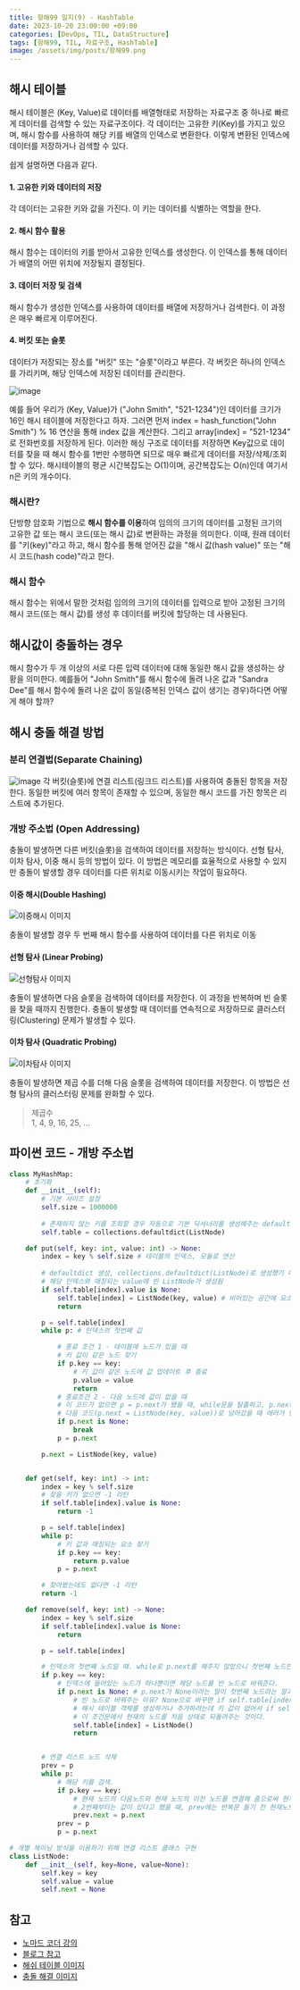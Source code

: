 ```yaml
---
title: 항해99 일지(9) - HashTable
date: 2023-10-20 23:00:00 +09:00
categories: [DevOps, TIL, DataStructure]
tags: [항해99, TIL, 자료구조, HashTable]
image: /assets/img/posts/항해99.png
---
```


## 해시 테이블
해시 테이블은 (Key, Value)로 데이터를 배열형태로 저장하는 자료구조 중 하나로 빠르게 데이터를 검색할 수 있는 자료구조이다. 
각 데이터는 고유한 키(Key)를 가지고 있으며, 해시 함수를 사용하여 해당 키를 배열의 인덱스로 변환한다. 이렇게 변환된 인덱스에 데이터를 저장하거나 검색할 수 있다.     
     
쉽게 설명하면 다음과 같다.     
#### 1. 고유한 키와 데이터의 저장
각 데이터는 고유한 키와 값을 가진다. 이 키는 데이터를 식별하는 역할을 한다.
#### 2. 해시 함수 활용
해시 함수는 데이터의 키를 받아서 고유한 인덱스를 생성한다. 이 인덱스를 통해 데이터가 배열의 어떤 위치에 저장될지 결정된다.
#### 3. 데이터 저장 및 검색
해시 함수가 생성한 인덱스를 사용하여 데이터를 배열에 저장하거나 검색한다. 이 과정은 매우 빠르게 이루어진다.
#### 4. 버킷 또는 슬롯
데이터가 저장되는 장소를 "버킷" 또는 "슬롯"이라고 부른다. 각 버킷은 하나의 인덱스를 가리키며, 해당 인덱스에 저장된 데이터를 관리한다.

![image](https://github.com/honge7694/honge7694.github.io/assets/76715487/6f15c309-e5eb-4fc5-a73c-8dbd71df2de5)

예를 들어 우리가 (Key, Value)가 ("John Smith", "521-1234")인 데이터를 크기가 16인 해시 테이블에 저장한다고 하자. 그러면 먼저 index = hash_function("John Smith") % 16 연산을 통해 index 값을 계산한다. 그리고 array[index] = "521-1234" 로 전화번호를 저장하게 된다.
이러한 해싱 구조로 데이터를 저장하면 Key값으로 데이터를 찾을 때 해시 함수를 1번만 수행하면 되므로 매우 빠르게 데이터를 저장/삭제/조회할 수 있다. 해시테이블의 평균 시간복잡도는 O(1)이며, 공간복잡도는 O(n)인데 여기서 n은 키의 개수이다.    

### 해시란?
단방향 암호화 기법으로 **해시 함수를 이용**하여 임의의 크기의 데이터를 고정된 크기의 고유한 값 또는 해시 코드(또는 해시 값)로 변환하는 과정을 의미한다. 이때, 원래 데이터를 "키(key)"라고 하고, 해시 함수를 통해 얻어진 값을 "해시 값(hash value)" 또는 "해시 코드(hash code)"라고 한다.    

### 해시 함수
 해시 함수는 위에서 말한 것처럼 임의의 크기의 데이터를 입력으로 받아 고정된 크기의 해시 코드(또는 해시 값)를 생성 후 데이터를 버킷에 할당하는 데 사용된다.     
     
## 해시값이 충돌하는 경우
해시 함수가 두 개 이상의 서로 다른 입력 데이터에 대해 동일한 해시 값을 생성하는 상황을 의미한다. 예를들어 "John Smith"를 해시 함수에 돌려 나온 값과 "Sandra Dee"를 해시 함수에 돌려 나온 값이 동일(중복된 인덱스 값이 생기는 경우)하다면 어떻게 해야 할까?   
    
## 해시 충돌 해결 방법

### 분리 연결법(Separate Chaining)
![image](https://github.com/honge7694/honge7694.github.io/assets/76715487/fdb3579b-b8fa-4e41-a0c8-6173b6799fc9)
각 버킷(슬롯)에 연결 리스트(링크드 리스트)를 사용하여 충돌된 항목을 저장한다. 동일한 버킷에 여러 항목이 존재할 수 있으며, 동일한 해시 코드를 가진 항목은 리스트에 추가된다.

### 개방 주소법 (Open Addressing)
충돌이 발생하면 다른 버킷(슬롯)을 검색하여 데이터를 저장하는 방식이다. 선형 탐사, 이차 탐사, 이중 해시 등의 방법이 있다. 이 방법은 메모리를 효율적으로 사용할 수 있지만 충돌이 발생할 경우 데이터를 다른 위치로 이동시키는 작업이 필요하다.

#### 이중 해시(Double Hashing)

![이중해시 이미지](https://github.com/honge7694/honge7694.github.io/assets/76715487/40264fc4-59ab-4fb4-b002-5b5fb7857db1)

충돌이 발생할 경우 두 번째 해시 함수를 사용하여 데이터를 다른 위치로 이동


#### 선형 탐사 (Linear Probing)

![선형탐사 이미지](https://github.com/honge7694/honge7694.github.io/assets/76715487/20f2f678-8ea7-49a9-8791-33ac4509ba77)

충돌이 발생하면 다음 슬롯을 검색하여 데이터를 저장한다. 이 과정을 반복하며 빈 슬롯을 찾을 때까지 진행한다. 충돌이 발생할 때 데이터를 연속적으로 저장하므로 클러스터링(Clustering) 문제가 발생할 수 있다.    
    
#### 이차 탐사 (Quadratic Probing)

![이차탐사 이미지](https://github.com/honge7694/honge7694.github.io/assets/76715487/987a47dd-2760-446a-8a45-ed70a43d2ab6)

충돌이 발생하면 제곱 수를 더해 다음 슬롯을 검색하여 데이터를 저장한다. 이 방법은 선형 탐사의 클러스터링 문제를 완화할 수 있다.     
> 제곱수     
> 1, 4, 9, 16, 25, ...

## 파이썬 코드 - 개방 주소법
```python
class MyHashMap:
    # 초기화
    def __init__(self):
        # 기본 사이즈 설정
        self.size = 1000000
        
        # 존재하지 않는 키를 조회할 경우 자동으로 기본 딕셔너리를 생성해주는 defaultdict 사용 -> 왜?
        self.table = collections.defaultdict(ListNode)

    def put(self, key: int, value: int) -> None:
        index = key % self.size # 테이블의 인덱스, 모듈로 연산
		
        # defaultdict 생성, collections.defaultdict(ListNode)로 생성했기 때문에
        # 해당 인덱스와 매칭되는 value에 빈 ListNode가 생성됨
        if self.table[index].value is None: 
            self.table[index] = ListNode(key, value) # 비어있는 공간에 요소 추가
            return

        p = self.table[index]
        while p: # 인덱스의 첫번째 값

            # 종료 조건 1 - 테이블에 노드가 있을 때
            # 키 값이 같은 노드 찾기
            if p.key == key:
                # 키 값이 같은 노드에 값 업데이트 후 종료
                p.value = value
                return
            # 종료조건 2 - 다음 노드에 값이 없을 때
            # 이 코드가 없으면 p = p.next가 됐을 때, while문을 탈출하고, p.next에는 아무것도 없기 때문에
            # 다음 코드(p.next = ListNode(key, value))로 넘어갔을 때 에러가 난다.
            if p.next is None:
                break
            p = p.next

        p.next = ListNode(key, value)


    def get(self, key: int) -> int:
        index = key % self.size
        # 찾을 키가 없으면 -1 리턴
        if self.table[index].value is None:
            return -1

        p = self.table[index]
        while p:
            # 키 값과 매칭되는 요소 찾기
            if p.key == key:
                return p.value
            p = p.next

        # 찾아봤는데도 없다면 -1 리턴
        return -1

    def remove(self, key: int) -> None:
        index = key % self.size
        if self.table[index].value is None:
            return

        p = self.table[index]

        # 인덱스의 첫번째 노드일 때. while로 p.next를 해주지 않았으니 첫번째 노드만 비교한다.
        if p.key == key:
            # 인덱스에 들어있는 노드가 하나뿐이면 해당 노드를 빈 노드로 바꿔준다.
            if p.next is None: # p.next가 None이라는 말이 첫번째 노드라는 말과 같다.
                # 빈 노드로 바꿔주는 이유? None으로 바꾸면 if self.table[index].value is None 코드에서 table[index] 자체가 None이기 때문에 .value를 수행할 수 없어서 에러가 남
                # 해시 테이블 객체를 생성하거나 추가하려는데 키 값이 없어서 if self.table[index].value is None 조건문을 탈 때에 self.table[index]는 자동으로 ListNode()로 생성되기 때문에
                # 이 조건문에서 현재의 노드를 처음 상태로 되돌려주는 것이다.
                self.table[index] = ListNode()
                return


        # 연결 리스트 노드 삭제
        prev = p
        while p:
            # 해당 키를 검색.
            if p.key == key:
                # 현재 노드의 다음노드와 현재 노드의 이전 노드를 연결해 줌으로써 현재노드의 연결을 끊는다. 왜 이렇게 되나요? 첫번째 노드는 이미 위에서 걸러지고,
                # 2번째부터는 값이 있다고 했을 때, prev에는 반복문 돌기 전 현재노드 즉, 다음 반복문에서는 이전노드가 담기고 p에는 다음 노드가 담기기 때문이다.
                prev.next = p.next
            prev = p
            p = p.next

# 개별 체이닝 방식을 이용하기 위해 연결 리스트 클래스 구현
class ListNode:
    def __init__(self, key=None, value=None):
        self.key = key
        self.value = value
        self.next = None
```




## 참고
- [노마드 코더 강의](https://www.youtube.com/watch?v=HraOg7W3VAM&t=281s)
- [블로그 참고](https://mangkyu.tistory.com/102)
- [해쉬 테이블 이미지](https://ko.wikipedia.org/wiki/%ED%95%B4%EC%8B%9C_%ED%85%8C%EC%9D%B4%EB%B8%94)
- [충돌 해결 이미지](https://courses.cs.washington.edu/courses/cse326/00wi/handouts/lecture16/sld025.htm)




